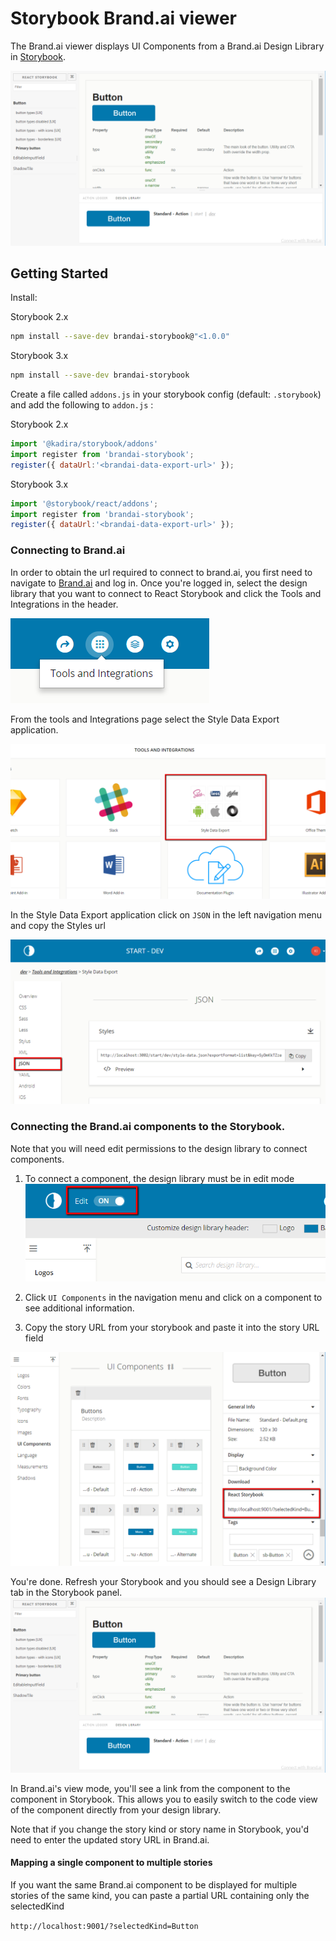 # Storybook Brand.ai viewer

The Brand.ai viewer displays UI Components from a Brand.ai Design Library in [Storybook](https://github.com/storybooks/storybook).  

![brandai-react-storybook](./docs/button-storybook.png)

## Getting Started

Install:

Storybook 2.x
```sh
npm install --save-dev brandai-storybook@"<1.0.0"
```

Storybook 3.x
```sh
npm install --save-dev brandai-storybook
```

Create a file called `addons.js` in your storybook config (default: `.storybook`) and add the following to `addon.js` :  

Storybook 2.x
```javascript
import '@kadira/storybook/addons'
import register from 'brandai-storybook';
register({ dataUrl:'<brandai-data-export-url>' });
```
Storybook 3.x
```javascript
import '@storybook/react/addons';
import register from 'brandai-storybook';
register({ dataUrl:'<brandai-data-export-url>' });
```

### Connecting to Brand.ai
In order to obtain the url required to connect to brand.ai, you first need to navigate to [Brand.ai](https://brand.ai) and log in. Once you're logged in, select the design library that you want to connect to React Storybook and click the Tools and Integrations in the header.

![Tools and Integrations](./docs/tools-integrations.png)

From the tools and Integrations page select the Style Data Export application.
 
![Data export app](./docs/data-export-app.png)

In the Style Data Export application click on `JSON` in the left navigation menu and copy the Styles url

![Data export app](./docs/data-export.png)




### Connecting the Brand.ai components to the Storybook. 
Note that you will need edit permissions to the design library to connect components.

1. To connect a component, the design library must be in edit mode
![Edit mode](./docs/edit-mode.png)

2. Click `UI Components` in the navigation menu and click on a component to see additional information.

3. Copy the story URL from your storybook and paste it into the story URL field

![Story url](./docs/component-url.png)

You're done. Refresh your Storybook and you should see a Design Library tab in the Storybook panel. 
![brandai-react-storybook](./docs/button-storybook.png) 


In Brand.ai's view mode, you'll see a link from the component to the component in Storybook. This allows you to easily switch to the code view of the component directly from your design library. 

Note that if you change the story kind or story name in Storybook, you'd need to enter the updated story URL in Brand.ai.  


#### Mapping a single component to multiple stories
If you want the same Brand.ai component to be displayed for multiple stories of the same kind, you can paste a partial URL containing only the selectedKind

`http://localhost:9001/?selectedKind=Button`

